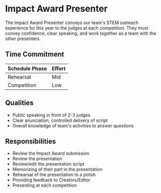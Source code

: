 # Impact Award Presenter

The Impact Award Presenter conveys our team's STEM outreach experience for this year to the judges at each competition.
They must convey confidence, clear speaking, and work together as a team with the other presenters.

## Time Commitment

| Schedule Phase        | Effort   |
|-----------------------|----------|
| Rehearsal             | Mid      |
| Competition           | Low      |

## Qualities
 - Public speaking in front of 2-3 judges
 - Clear anunciation, controlled delivery of script
 - Overall knowledge of team's activities to answer questions

## Responsibilities
 - Review the Impact Award submission
 - Review the presentation
 - Review/edit the presentation script
 - Memorizing of their part in the presentation
 - Rehearsal of the presentation to a polish
 - Providing feedback to Creators/Editor
 - Presenting at each competition
